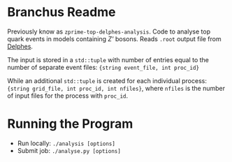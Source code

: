 # Branchus Readme

Previously know as `zprime-top-delphes-analysis`. Code to analyse top quark events in models containing *Z'* bosons. Reads `.root` output file from [Delphes](https://cp3.irmp.ucl.ac.be/projects/delphes).

The input is stored in a `std::tuple` with number of entries equal to the number of separate event files: `{string event_file, int proc_id}`

While an additional `std::tuple` is created for each individual process: `{string grid_file, int proc_id, int nfiles}`, where `nfiles` is the number of input files for the process with `proc_id`.

# Running the Program

* Run locally: `./analysis [options]`
* Submit job: `./analyse.py [options]`
